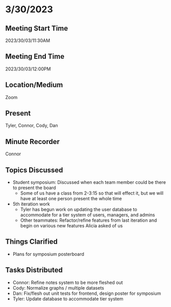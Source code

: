 # 3/30/2023

## Meeting Start Time

2023/30/03/11:30AM

## Meeting End Time

2023/30/03/12:00PM

## Location/Medium

Zoom

## Present

Tyler, Connor, Cody, Dan

## Minute Recorder

Connor

## Topics Discussed

* Student symposium: Discussed when each team member could be there to present the board
    * Some of us have a class from 2-3:15 so that will effect it, but we will have at least one person present the whole time
* 5th iteration work
    * Tyler has begun work on updating the user database to accommodate for a tier system of users, managers, and admins
    * Other teammates: Refactor/refine features from last iteration and begin on various new features Alicia asked of us

## Things Clarified

* Plans for symposium posterboard

## Tasks Distributed

* Connor: Refine notes system to be more fleshed out
* Cody: Normalize graphs / multiple datasets
* Dan: Fix/flesh out unit tests for frontend, design poster for symposium
* Tyler: Update database to accommodate tier system